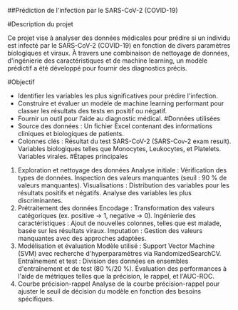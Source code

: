 ##Prédiction de l'infection par le SARS-CoV-2 (COVID-19)

#Description du projet

Ce projet vise à analyser des données médicales pour prédire si un individu est infecté par le SARS-CoV-2 (COVID-19) en fonction de divers paramètres biologiques et viraux. À travers une combinaison de nettoyage de données, d'ingénierie des caractéristiques et de machine learning, un modèle prédictif a été développé pour fournir des diagnostics précis.

#Objectif
- Identifier les variables les plus significatives pour prédire l'infection.
- Construire et évaluer un modèle de machine learning performant pour classer les résultats des tests en positif ou négatif.
- Fournir un outil pour l’aide au diagnostic médical.
#Données utilisées
- Source des données : Un fichier Excel contenant des informations cliniques et biologiques de patients.
- Colonnes clés :
Résultat du test SARS-CoV-2 (SARS-Cov-2 exam result).
Variables biologiques telles que Monocytes, Leukocytes, et Platelets.
Variables virales.
#Étapes principales
1. Exploration et nettoyage des données
Analyse initiale :
Vérification des types de données.
Inspection des valeurs manquantes (seuil : 90 % de valeurs manquantes).
Visualisations :
Distribution des variables pour les résultats positifs et négatifs.
Analyse des variables les plus discriminantes.
2. Prétraitement des données
Encodage :
Transformation des valeurs catégoriques (ex. positive → 1, negative → 0).
Ingénierie des caractéristiques :
Ajout de nouvelles colonnes, telles que est malade, basée sur les résultats viraux.
Imputation :
Gestion des valeurs manquantes avec des approches adaptées.
3. Modélisation et évaluation
Modèle utilisé : Support Vector Machine (SVM) avec recherche d'hyperparamètres via RandomizedSearchCV.
Entraînement et test :
Division des données en ensembles d'entraînement et de test (80 %/20 %).
Évaluation des performances à l'aide de métriques telles que la précision, le rappel, et l'AUC-ROC.
4. Courbe précision-rappel
Analyse de la courbe précision-rappel pour ajuster le seuil de décision du modèle en fonction des besoins spécifiques.
